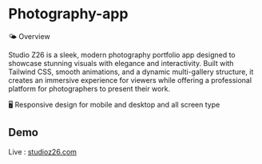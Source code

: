 
# Photography-app

🌤 Overview

Studio Z26 is a sleek, modern photography portfolio app designed to showcase stunning visuals with elegance and interactivity. Built with Tailwind CSS, smooth animations, and a dynamic multi-gallery structure, it creates an immersive experience for viewers while offering a professional platform for photographers to present their work.



🖥️ Responsive design for mobile and desktop and all screen type



## Demo

Live : [studioz26.com](https://studioz26.netlify.app)

